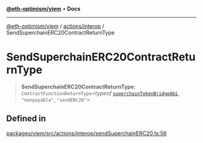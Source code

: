 [**@eth-optimism/viem**](../../../README.md) • **Docs**

***

[@eth-optimism/viem](../../../README.md) / [actions/interop](../README.md) / SendSuperchainERC20ContractReturnType

# SendSuperchainERC20ContractReturnType

> **SendSuperchainERC20ContractReturnType**: `ContractFunctionReturnType`\<*typeof* [`superchainTokenBridgeAbi`](../../../index/variables/superchainTokenBridgeAbi.md), `"nonpayable"`, `"sendERC20"`\>

## Defined in

[packages/viem/src/actions/interop/sendSuperchainERC20.ts:56](https://github.com/ethereum-optimism/ecosystem/blob/11bb27f871c202b93ad6dc93c86c82f0c754075f/packages/viem/src/actions/interop/sendSuperchainERC20.ts#L56)

